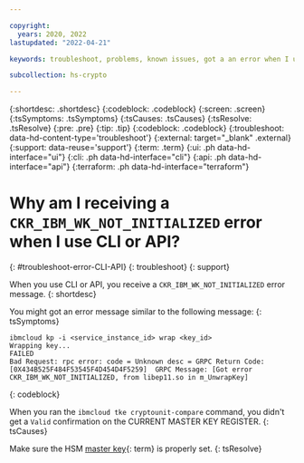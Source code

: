 ```yaml
---

copyright:
  years: 2020, 2022
lastupdated: "2022-04-21"

keywords: troubleshoot, problems, known issues, got a an error when I use CLI or API

subcollection: hs-crypto

---
```


{:shortdesc: .shortdesc}
{:codeblock: .codeblock}
{:screen: .screen}
{:tsSymptoms: .tsSymptoms}
{:tsCauses: .tsCauses}
{:tsResolve: .tsResolve}
{:pre: .pre}
{:tip: .tip}
{:codeblock: .codeblock}
{:troubleshoot: data-hd-content-type='troubleshoot'}
{:external: target="_blank" .external}
{:support: data-reuse='support'}
{:term: .term}
{:ui: .ph data-hd-interface="ui"}
{:cli: .ph data-hd-interface="cli"}
{:api: .ph data-hd-interface="api"}
{:terraform: .ph data-hd-interface="terraform"}

# Why am I receiving a `CKR_IBM_WK_NOT_INITIALIZED` error when I use CLI or API?
{: #troubleshoot-error-CLI-API}
{: troubleshoot}
{: support}

When you use CLI or API, you receive a `CKR_IBM_WK_NOT_INITIALIZED` error message.
{: shortdesc}

You might got an error message similar to the following message:
{: tsSymptoms}

```
ibmcloud kp -i <service_instance_id> wrap <key_id>
Wrapping key...
FAILED
Bad Request: rpc error: code = Unknown desc = GRPC Return Code: [0X434B525F484F53545F4D454D4F5259]  GRPC Message: [Got error CKR_IBM_WK_NOT_INITIALIZED, from libep11.so in m_UnwrapKey]
```
{: codeblock}

When you ran the `ibmcloud tke cryptounit-compare` command, you didn't get a `Valid` confirmation on the CURRENT MASTER KEY REGISTER.
{: tsCauses}

Make sure the HSM [master key](#x2908413){: term} is properly set.
{: tsResolve}
